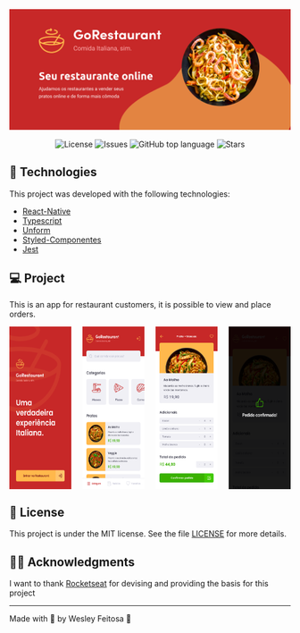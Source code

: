 <img alt="GoStack" src="assets/gorestaurant.png" />

<p align="center">

  <a href="LICENSE" style="text-decoration: none">
    <img alt="License" src="https://img.shields.io/github/license/wesleyfeitosa/gorestaurant-mobile?color=C72828" />
  </a>

  <a href="https://github.com/wesleyfeitosa/gorestaurant-mobile/issues" style="text-decoration: none">
    <img alt="Issues" src="https://img.shields.io/github/issues/wesleyfeitosa/gorestaurant-mobile?color=C72828" />
  </a>

  <a href="#" style="text-decoration: none">
    <img alt="GitHub top language" src="https://img.shields.io/github/languages/top/wesleyfeitosa/gorestaurant-mobile?color=C72828" />
  </a>

  <a href="https://github.com/wesleyfeitosa/gorestaurant-mobile/stargazers" style="text-decoration: none">
    <img alt="Stars" src="https://img.shields.io/github/stars/wesleyfeitosa/gorestaurant-mobile?style=social" />
  </a>

</p>

## :rocket: Technologies

This project was developed with the following technologies:

- [React-Native](https://reactnative.dev/)
- [Typescript](https://www.typescriptlang.org/)
- [Unform](https://github.com/Rocketseat/unform)
- [Styled-Componentes](https://styled-components.com/)
- [Jest](https://jestjs.io/)

## 💻 Project

This is an app for restaurant customers, it is possible to view and place orders.

<div style="display: flex; justify-content: space-between;">
  <img alt="Entrar" src="assets/Entrar.png" style="width:22%" />
  <img alt="Home" src="assets/Home.png" style="width:22%"/>
  <img alt="Detalhes" src="assets/Detalhes.png" style="width:22%"/>
  <img alt="Sucesso" src="assets/Sucesso.png" style="width:22%"/>
</div>

## :memo: License

This project is under the MIT license. See the file [LICENSE](LICENSE) for more details.

## 🙏🏼 Acknowledgments

I want to thank [Rocketseat](https://github.com/Rocketseat) for devising and providing the basis for this project

---

Made with 💜 by Wesley Feitosa :wave:
